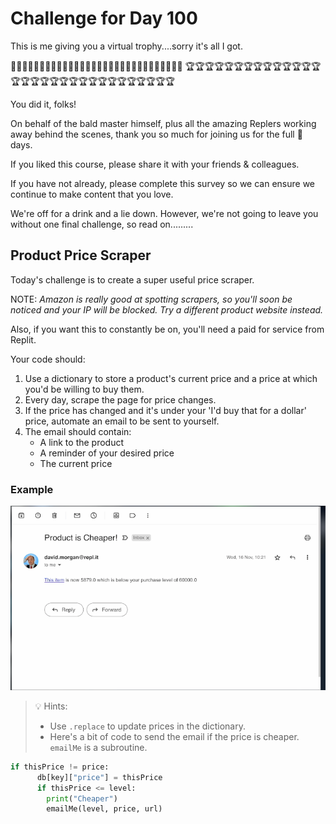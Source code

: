 # Challenge for Day 100

This is me giving you a virtual trophy....sorry it's all I got.

🎉🎉🎉🎉🎉🎉🎉🎉🎉🎉🎉🎉🎉🎉🎉🎉🎉🎉🎉🎉🎉🎉🎉🎉🎉🎉🎉🎉🎉🎉 🏆🏆🏆🏆🏆🏆🏆🏆🏆🏆🏆🏆🏆🏆🏆🏆🏆🏆🏆🏆🏆🏆🏆🏆🏆🏆🏆🏆🏆🏆🏆

You did it, folks!

On behalf of the bald master himself, plus all the amazing Replers working away behind the scenes, thank you so much for joining us for the full 💯 days.

If you liked this course, please share it with your friends & colleagues.

If you have not already, please complete this survey so we can ensure we continue to make content that you love.

We're off for a drink and a lie down. However, we're not going to leave you without one final challenge, so read on.........

## Product Price Scraper

Today's challenge is to create a super useful price scraper.

NOTE: _Amazon is really good at spotting scrapers, so you'll soon be noticed and your IP will be blocked. Try a different product website instead._

Also, if you want this to constantly be on, you'll need a paid for service from Replit.

Your code should:

1. Use a dictionary to store a product's current price and a price at which you'd be willing to buy them.
2. Every day, scrape the page for price changes.
3. If the price has changed and it's under your 'I'd buy that for a dollar' price, automate an email to be sent to yourself.
4. The email should contain:
   - A link to the product
   - A reminder of your desired price
   - The current price

### Example

![example](example.png)

> 💡 Hints:
> - Use `.replace` to update prices in the dictionary.
> - Here's a bit of code to send the email if the price is cheaper. `emailMe` is a subroutine.

```python
if thisPrice != price:
      db[key]["price"] = thisPrice
      if thisPrice <= level:
        print("Cheaper")
        emailMe(level, price, url)
```
